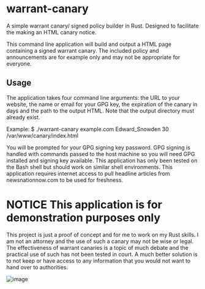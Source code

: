 # warrant-canary
A simple warrant canary/ signed policy builder in Rust. Designed to facilitate the making an HTML canary notice.  

This command line application will build and output a HTML page containing a signed warrant canary. The included policy and announcements are for example only and may not be appropriate for everyone.

## Usage
The application takes four command line arguments: the URL to your website, the name or email for your GPG key, the expiration of the canary in days and the path to the output HTML. Note that the output directory must already exist.

Example: $ ./warrant-canary example.com Edward_Snowden 30 /var/www/canary/index.html

You will be prompted for your GPG signing key password. GPG signing is handled with commands passed to the host machine so you will need GPG installed and signing key
available. This application has only been tested on the Bash shell but should work on similar shell environments. This application requires internet access to pull headline articles from newsnationnow.com to be used for freshness.

# NOTICE This application is for demonstration purposes only
This project is just a proof of concept and for me to work on my Rust skills. I am not an attorney and the use of such a canary may not be wise or legal. 
The effectiveness of warrant canaries is a topic of much debate and the practical use of such has not been tested in court.
A much better solution is to not keep or have access to any information that you would not want to hand over to authorities. 


![image](https://github.com/patrickramp/warrant-canary/assets/142554235/1d5d431c-ae32-44b1-b6d9-dbedd47a5257)
